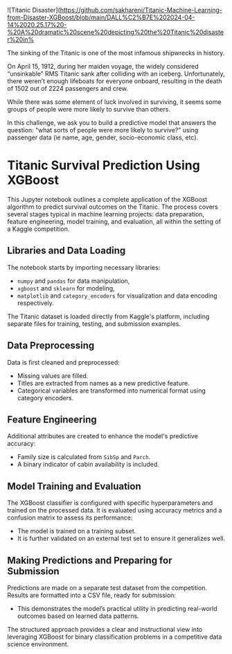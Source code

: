 ![Titanic Disaster](https://github.com/sakhareni/Titanic-Machine-Learning-from-Disaster-XGBoost/blob/main/DALL%C2%B7E%202024-04-14%2020.25.17%20-%20A%20dramatic%20scene%20depicting%20the%20Titanic%20disaster%20in%

The sinking of the Titanic is one of the most infamous shipwrecks in history.

On April 15, 1912, during her maiden voyage, the widely considered “unsinkable” RMS Titanic sank after colliding with an iceberg. Unfortunately, there weren’t enough lifeboats for everyone onboard, resulting in the death of 1502 out of 2224 passengers and crew.

While there was some element of luck involved in surviving, it seems some groups of people were more likely to survive than others.

In this challenge, we ask you to build a predictive model that answers the question: “what sorts of people were more likely to survive?” using passenger data (ie name, age, gender, socio-economic class, etc).

# Titanic Survival Prediction Using XGBoost

This Jupyter notebook outlines a complete application of the XGBoost algorithm to predict survival outcomes on the Titanic. The process covers several stages typical in machine learning projects: data preparation, feature engineering, model training, and evaluation, all within the setting of a Kaggle competition.

## Libraries and Data Loading
The notebook starts by importing necessary libraries:
- `numpy` and `pandas` for data manipulation,
- `xgboost` and `sklearn` for modeling,
- `matplotlib` and `category_encoders` for visualization and data encoding respectively.

The Titanic dataset is loaded directly from Kaggle's platform, including separate files for training, testing, and submission examples.

## Data Preprocessing
Data is first cleaned and preprocessed:
- Missing values are filled.
- Titles are extracted from names as a new predictive feature.
- Categorical variables are transformed into numerical format using category encoders.

## Feature Engineering
Additional attributes are created to enhance the model's predictive accuracy:
- Family size is calculated from `SibSp` and `Parch`.
- A binary indicator of cabin availability is included.

## Model Training and Evaluation
The XGBoost classifier is configured with specific hyperparameters and trained on the processed data. It is evaluated using accuracy metrics and a confusion matrix to assess its performance:
- The model is trained on a training subset.
- It is further validated on an external test set to ensure it generalizes well.

## Making Predictions and Preparing for Submission
Predictions are made on a separate test dataset from the competition. Results are formatted into a CSV file, ready for submission:
- This demonstrates the model’s practical utility in predicting real-world outcomes based on learned data patterns.

The structured approach provides a clear and instructional view into leveraging XGBoost for binary classification problems in a competitive data science environment.

